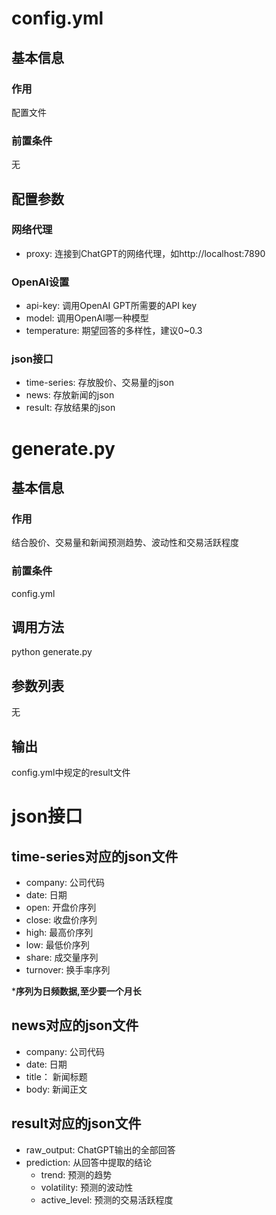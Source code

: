 # config.yml
## 基本信息
### 作用
配置文件

### 前置条件
无

## 配置参数
### 网络代理
+ proxy: 连接到ChatGPT的网络代理，如http://localhost:7890

### OpenAI设置
+ api-key: 调用OpenAI GPT所需要的API key
+ model: 调用OpenAI哪一种模型
+ temperature: 期望回答的多样性，建议0~0.3

### json接口
+ time-series: 存放股价、交易量的json
+ news: 存放新闻的json
+ result: 存放结果的json


# generate.py
## 基本信息
### 作用
结合股价、交易量和新闻预测趋势、波动性和交易活跃程度

### 前置条件
config.yml

## 调用方法
python generate.py

## 参数列表
无

## 输出
config.yml中规定的result文件


# json接口
## time-series对应的json文件
+ company: 公司代码
+ date: 日期
+ open: 开盘价序列
+ close: 收盘价序列
+ high: 最高价序列
+ low: 最低价序列
+ share: 成交量序列
+ turnover: 换手率序列

***序列为日频数据,至少要一个月长**

## news对应的json文件
+ company: 公司代码
+ date: 日期
+ title： 新闻标题
+ body: 新闻正文

## result对应的json文件
+ raw_output: ChatGPT输出的全部回答
+ prediction: 从回答中提取的结论
    + trend: 预测的趋势
    + volatility: 预测的波动性
    + active_level: 预测的交易活跃程度